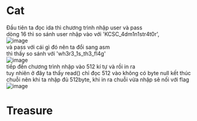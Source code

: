 # Cat
Đầu tiên ta đọc ida thì chương trình nhập user và pass  
dòng 16 thì so sánh user nhập vào với 'KCSC_4dm1n1str4t0r',  
![image](https://user-images.githubusercontent.com/111769169/218703859-3bb5da40-4884-4bca-9781-bfcb29534857.png)  
và pass với cái gì đó nên ta đổi sang asm  
thì thấy so sánh với 'wh3r3_1s_th3_fl4g'  
![image](https://user-images.githubusercontent.com/111769169/218703964-427cc7ca-9cba-4e04-9e49-a6081952d460.png)  
tiếp đến chương trình nhập vào 512 kí tự và rồi in ra  
tuy nhiên ở đây ta thấy read() chỉ đọc 512 vào không có byte null kết thúc chuỗi nên khi ta nhập đủ 512byte, khi in ra chuỗi vừa nhập sẽ nối với flag  
![image](https://user-images.githubusercontent.com/111769169/218704309-87c3547e-094f-4755-a25e-597f3ef182ab.png)  

# Treasure
